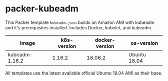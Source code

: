 # packer-kubeadm

This Packer template `kubeadm.json` builds an Amazon AMI with kubeadm and it's prerequisites installed.
Includes Docker, kubelet, and kubeadm.

| image          | k8s-version | docker-version | os-version   |
|----------------|-------------|----------------|--------------|
| kubeadm-1.16.2 | 1.16.2      | 18.06.2        | Ubuntu 18.04 |

All templates use the latest available official Ubuntu 18.04 AMI as their base.
